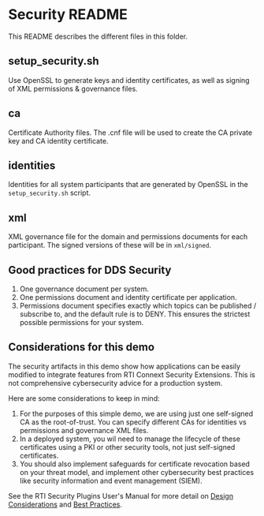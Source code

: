 # Security README

This README describes the different files in this folder.

## setup_security.sh

Use OpenSSL to generate keys and identity certificates, as well as signing of XML permissions & governance files.

## ca

Certificate Authority files. The .cnf file will be used to create the CA private key and CA identity certificate.

## identities

Identities for all system participants that are generated by OpenSSL in the `setup_security.sh` script.

## xml

XML governance file for the domain and permissions documents for each participant. The signed versions of these will be in `xml/signed`.

## Good practices for DDS Security

1. One governance document per system.  
2. One permissions document and identity certificate per application.  
3. Permissions document specifies exactly which topics can be published / subscribe to, and the default rule is to DENY. This ensures the strictest possible permissions for your system.

## Considerations for this demo

The security artifacts in this demo show how applications can be easily modified to integrate features from RTI Connext Security Extensions. This is not comprehensive cybersecurity advice for a production system.

Here are some considerations to keep in mind:

1. For the purposes of this simple demo, we are using just one self-signed CA as the root-of-trust. You can specify different CAs for identities vs permissions and governance XML files.
2. In a deployed system, you wil need to manage the lifecycle of these certificates using a PKI or other security tools, not just self-signed certificates.
3. You should also implement safeguards for certificate revocation based on your threat model, and implement other cybersecurity best practices like security information and event management (SIEM).

See the RTI Security Plugins User's Manual for more detail on [Design Considerations](https://community.rti.com/static/documentation/connext-dds/7.3.0/doc/manuals/connext_dds_secure/users_manual/p3_advanced/design_considerations.html) and [Best Practices](https://community.rti.com/static/documentation/connext-dds/7.3.0/doc/manuals/connext_dds_secure/users_manual/p3_advanced/best_practices.html).
